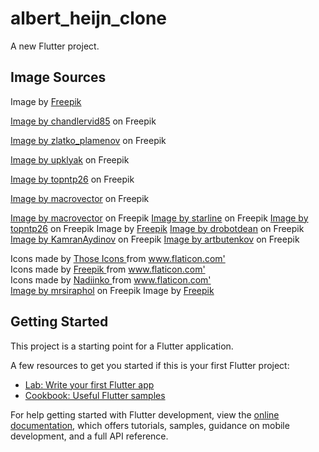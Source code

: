 # albert_heijn_clone

A new Flutter project.

## Image Sources

Image by <a href="https://www.freepik.com/free-photo/bowl-with-feed-paw-figure-light-background_4731997.htm#query=pet%20food&position=30&from_view=search&track=ais">Freepik</a>

<a href="https://www.freepik.com/free-photo/blueberry-ice-cream-scoop_26779648.htm#page=2&query=ice%20cream%20cup&position=7&from_view=search&track=ais">Image by chandlervid85</a> on Freepik

<a href="https://www.freepik.com/free-psd/yogurt-packaging-mockup_1609199.htm#page=3&query=yogurt%20ad&position=49&from_view=search&track=ais">Image by zlatko_plamenov</a> on Freepik

<a href="https://www.freepik.com/free-vector/set-cheese-types-roquefort-brie-maasdam_13411327.htm#query=cheese&position=21&from_view=search&track=sph">Image by upklyak</a> on Freepik

<a href="https://www.freepik.com/free-photo/oranges-green-red-apples_1246191.htm#page=2&query=fruits%20package&position=41&from_view=search&track=ais">Image by topntp26</a> on Freepik

<a href="https://www.freepik.com/free-vector/realistic-almond-walnut-dark-chocolate-bar-package-template-vector-illustration_26760270.htm#page=2&query=cereal%20box&position=36&from_view=search&track=ais">Image by macrovector</a> on Freepik

<a href="https://www.freepik.com/free-vector/fitness-sport-muscle-mass-gaining-protein-rich-food-realistic-composition-with-supplements-cheese-meat-nuts_6801360.htm#query=proteins%20packages&position=11&from_view=search&track=ais">Image by macrovector</a> on Freepik
<a href="https://www.freepik.com/free-photo/blank-blue-concrete-wall-texture-background_4390596.htm#page=5&query=blue%20with%20texture&position=42&from_view=search&track=ais">Image by starline</a> on Freepik
<a href="https://www.freepik.com/free-photo/empty-wall-with-copy-space_1239973.htm#query=orange%20with%20texture&position=39&from_view=search&track=ais">Image by topntp26</a> on Freepik
Image by <a href="https://www.freepik.com/free-photo/tasty-spaghetti-wrapped-around-fork_4676076.htm#query=tomato%20pasta%20png&position=27&from_view=search&track=ais">Freepik</a>
<a href="https://www.freepik.com/free-photo/full-length-portrait-joyful-couple-having-fun_6729695.htm#page=3&query=shopping%20cart%20png&position=1&from_view=search&track=ais">Image by drobotdean</a> on Freepik
<a href="https://www.freepik.com/free-photo/front-view-french-macarons-along-with-colorful-candies-inside-baskets-white-color-sugar-sweet-lollipop_9909984.htm#page=4&query=sweets%20png&position=1&from_view=search&track=ais#position=1&page=4&query=sweets%20png">Image by KamranAydinov</a> on Freepik
<a href="https://www.freepik.com/free-photo/large-set-isolated-vegetables-white-background_25959103.htm#query=vegetables%20png&position=0&from_view=search&track=ais">Image by artbutenkov</a> on Freepik

<div> Icons made by <a href="https://www.flaticon.com/authors/those-icons" title="Those Icons"> Those Icons </a> from <a href="https://www.flaticon.com/" title="Flaticon">www.flaticon.com'</a></div>
<div> Icons made by <a href="https://www.freepik.com" title="Freepik"> Freepik </a> from <a href="https://www.flaticon.com/" title="Flaticon">www.flaticon.com'</a></div>
<div> Icons made by <a href="" title="Nadiinko"> Nadiinko </a> from <a href="https://www.flaticon.com/" title="Flaticon">www.flaticon.com'</a></div>
<a href="https://www.freepik.com/free-photo/closeup-croissant-bakery-roll-food_1044727.htm#page=3&query=baking%20png&position=32&from_view=search&track=ais">Image by mrsiraphol</a> on Freepik
Image by <a href="https://www.freepik.com/free-photo/top-view-delicious-meals-arrangement_20385204.htm#page=8&query=world%20dining%20png&position=33&from_view=search&track=ais">Freepik</a>

## Getting Started

This project is a starting point for a Flutter application.

A few resources to get you started if this is your first Flutter project:

- [Lab: Write your first Flutter app](https://docs.flutter.dev/get-started/codelab)
- [Cookbook: Useful Flutter samples](https://docs.flutter.dev/cookbook)

For help getting started with Flutter development, view the
[online documentation](https://docs.flutter.dev/), which offers tutorials,
samples, guidance on mobile development, and a full API reference.
